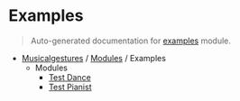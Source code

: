 # Examples

> Auto-generated documentation for [examples](https://github.com/fourMs/MGT-python/blob/main/examples/__init__.py) module.

- [Musicalgestures](../README.md#musicalgestures-index) / [Modules](../MODULES.md#musicalgestures-modules) / Examples
    - Modules
        - [Test Dance](test_dance.md#test-dance)
        - [Test Pianist](test_pianist.md#test-pianist)
